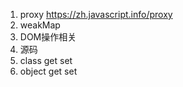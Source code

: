 1. proxy
https://zh.javascript.info/proxy
2. weakMap
3. DOM操作相关
4. 源码
5. class get set
6. object  get  set